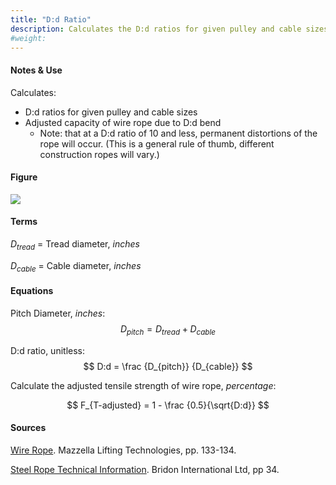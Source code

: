 ```yaml
---
title: "D:d Ratio"
description: Calculates the D:d ratios for given pulley and cable sizes.
#weight:
---
```


#### Notes & Use

Calculates:

* D:d ratios for given pulley and cable sizes
* Adjusted capacity of wire rope due to D:d bend
    - Note: that at a D:d ratio of 10 and less, permanent distortions of the rope will occur. (This is a general rule of thumb, different construction ropes will vary.)

#### Figure

![](/image/pulleys.jpg)

#### Terms

$D_{tread}$ = Tread diameter, *inches*

$D_{cable}$ = Cable diameter, *inches*


#### Equations

Pitch Diameter, *inches*:
$$ D_{pitch} = D_{tread} + D_{cable}$$

D:d ratio, unitless:
$$ D:d = \frac {D_{pitch}} {D_{cable}} $$

Calculate the adjusted tensile strength of wire rope, *percentage*:

$$ F_{T-adjusted} = 1 - \frac {0.5}{\sqrt{D:d}} $$

#### Sources

[Wire Rope](http://catalog.mazzellalifting.com/Indexes/WireRope/Pages133134.aspx). Mazzella Lifting Technologies, pp. 133-134.

[Steel Rope Technical Information](http://www.bridon.com/x/downloads/steel_technical.pdf). Bridon International Ltd, pp 34.